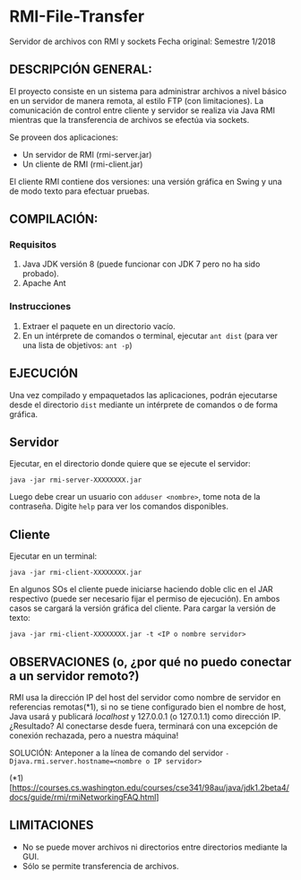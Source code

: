 # RMI-File-Transfer
Servidor de archivos con RMI y sockets
Fecha original: Semestre 1/2018

## DESCRIPCIÓN GENERAL:

El proyecto consiste en un sistema para administrar archivos a nivel básico
en un servidor de manera remota, al estilo FTP (con limitaciones). La
comunicación de control entre cliente y servidor se realiza via Java RMI
mientras que la transferencia de archivos se efectúa via sockets.

Se proveen dos aplicaciones:
* Un servidor de RMI (rmi-server.jar)
* Un cliente de RMI (rmi-client.jar)

El cliente RMI contiene dos versiones: una versión gráfica en Swing y una de
modo texto para efectuar pruebas.

## COMPILACIÓN:
### Requisitos
1. Java JDK versión 8 (puede funcionar con JDK 7 pero no ha sido probado).
2. Apache Ant

### Instrucciones
1. Extraer el paquete en un directorio vacío.
2. En un intérprete de comandos o terminal, ejecutar `ant dist`
(para ver una lista de objetivos: `ant -p`)

## EJECUCIÓN
Una vez compilado y empaquetados las aplicaciones, podrán ejecutarse desde
el directorio `dist` mediante un intérprete de comandos o de forma gráfica.
## Servidor
Ejecutar, en el directorio donde quiere que se ejecute el servidor:
```
java -jar rmi-server-XXXXXXXX.jar
```
Luego debe crear un usuario con `adduser <nombre>`, tome nota de la contraseña.
Digite `help` para ver los comandos disponibles.
## Cliente
Ejecutar en un terminal:
```
java -jar rmi-client-XXXXXXXX.jar
```

En algunos SOs el cliente puede iniciarse haciendo doble clic en el JAR 
respectivo (puede ser necesario fijar el permiso de ejecución). En ambos casos
se cargará la versión gráfica del cliente. Para cargar la versión de texto:
```
java -jar rmi-client-XXXXXXXX.jar -t <IP o nombre servidor>
```

## OBSERVACIONES (o, ¿por qué no puedo conectar a un servidor remoto?)
RMI usa la dirección IP del host del servidor como nombre de servidor en
referencias remotas(*1), si no se tiene configurado bien el nombre de host,
Java usará y publicará *localhost* y 127.0.0.1 (o 127.0.1.1) como dirección IP.
¿Resultado? Al conectarse desde fuera, terminará con una excepción de
conexión rechazada, pero a nuestra máquina!

SOLUCIÓN: Anteponer a la línea de comando del servidor
```-Djava.rmi.server.hostname=<nombre o IP servidor>```


(*1) [https://courses.cs.washington.edu/courses/cse341/98au/java/jdk1.2beta4/docs/guide/rmi/rmiNetworkingFAQ.html]

## LIMITACIONES
* No se puede mover archivos ni directorios entre directorios mediante la GUI.
* Sólo se permite transferencia de archivos.
